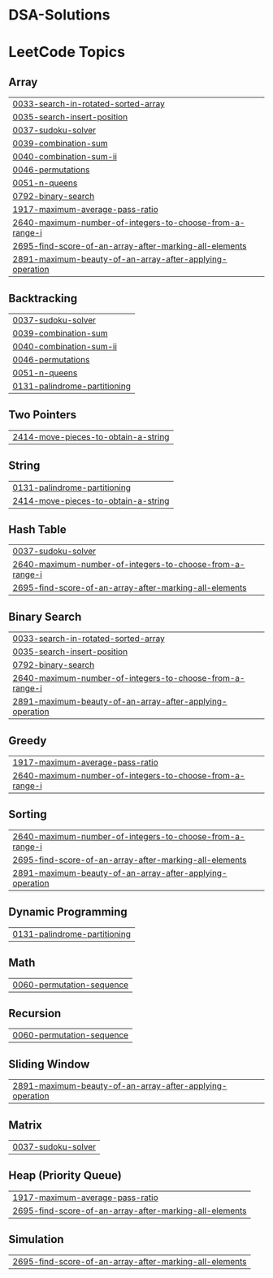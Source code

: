 # DSA-Solutions
<!---LeetCode Topics Start-->
# LeetCode Topics
## Array
|  |
| ------- |
| [0033-search-in-rotated-sorted-array](https://github.com/krithi8028/DSA-Solutions/tree/master/0033-search-in-rotated-sorted-array) |
| [0035-search-insert-position](https://github.com/krithi8028/DSA-Solutions/tree/master/0035-search-insert-position) |
| [0037-sudoku-solver](https://github.com/krithi8028/DSA-Solutions/tree/master/0037-sudoku-solver) |
| [0039-combination-sum](https://github.com/krithi8028/DSA-Solutions/tree/master/0039-combination-sum) |
| [0040-combination-sum-ii](https://github.com/krithi8028/DSA-Solutions/tree/master/0040-combination-sum-ii) |
| [0046-permutations](https://github.com/krithi8028/DSA-Solutions/tree/master/0046-permutations) |
| [0051-n-queens](https://github.com/krithi8028/DSA-Solutions/tree/master/0051-n-queens) |
| [0792-binary-search](https://github.com/krithi8028/DSA-Solutions/tree/master/0792-binary-search) |
| [1917-maximum-average-pass-ratio](https://github.com/krithi8028/DSA-Solutions/tree/master/1917-maximum-average-pass-ratio) |
| [2640-maximum-number-of-integers-to-choose-from-a-range-i](https://github.com/krithi8028/DSA-Solutions/tree/master/2640-maximum-number-of-integers-to-choose-from-a-range-i) |
| [2695-find-score-of-an-array-after-marking-all-elements](https://github.com/krithi8028/DSA-Solutions/tree/master/2695-find-score-of-an-array-after-marking-all-elements) |
| [2891-maximum-beauty-of-an-array-after-applying-operation](https://github.com/krithi8028/DSA-Solutions/tree/master/2891-maximum-beauty-of-an-array-after-applying-operation) |
## Backtracking
|  |
| ------- |
| [0037-sudoku-solver](https://github.com/krithi8028/DSA-Solutions/tree/master/0037-sudoku-solver) |
| [0039-combination-sum](https://github.com/krithi8028/DSA-Solutions/tree/master/0039-combination-sum) |
| [0040-combination-sum-ii](https://github.com/krithi8028/DSA-Solutions/tree/master/0040-combination-sum-ii) |
| [0046-permutations](https://github.com/krithi8028/DSA-Solutions/tree/master/0046-permutations) |
| [0051-n-queens](https://github.com/krithi8028/DSA-Solutions/tree/master/0051-n-queens) |
| [0131-palindrome-partitioning](https://github.com/krithi8028/DSA-Solutions/tree/master/0131-palindrome-partitioning) |
## Two Pointers
|  |
| ------- |
| [2414-move-pieces-to-obtain-a-string](https://github.com/krithi8028/DSA-Solutions/tree/master/2414-move-pieces-to-obtain-a-string) |
## String
|  |
| ------- |
| [0131-palindrome-partitioning](https://github.com/krithi8028/DSA-Solutions/tree/master/0131-palindrome-partitioning) |
| [2414-move-pieces-to-obtain-a-string](https://github.com/krithi8028/DSA-Solutions/tree/master/2414-move-pieces-to-obtain-a-string) |
## Hash Table
|  |
| ------- |
| [0037-sudoku-solver](https://github.com/krithi8028/DSA-Solutions/tree/master/0037-sudoku-solver) |
| [2640-maximum-number-of-integers-to-choose-from-a-range-i](https://github.com/krithi8028/DSA-Solutions/tree/master/2640-maximum-number-of-integers-to-choose-from-a-range-i) |
| [2695-find-score-of-an-array-after-marking-all-elements](https://github.com/krithi8028/DSA-Solutions/tree/master/2695-find-score-of-an-array-after-marking-all-elements) |
## Binary Search
|  |
| ------- |
| [0033-search-in-rotated-sorted-array](https://github.com/krithi8028/DSA-Solutions/tree/master/0033-search-in-rotated-sorted-array) |
| [0035-search-insert-position](https://github.com/krithi8028/DSA-Solutions/tree/master/0035-search-insert-position) |
| [0792-binary-search](https://github.com/krithi8028/DSA-Solutions/tree/master/0792-binary-search) |
| [2640-maximum-number-of-integers-to-choose-from-a-range-i](https://github.com/krithi8028/DSA-Solutions/tree/master/2640-maximum-number-of-integers-to-choose-from-a-range-i) |
| [2891-maximum-beauty-of-an-array-after-applying-operation](https://github.com/krithi8028/DSA-Solutions/tree/master/2891-maximum-beauty-of-an-array-after-applying-operation) |
## Greedy
|  |
| ------- |
| [1917-maximum-average-pass-ratio](https://github.com/krithi8028/DSA-Solutions/tree/master/1917-maximum-average-pass-ratio) |
| [2640-maximum-number-of-integers-to-choose-from-a-range-i](https://github.com/krithi8028/DSA-Solutions/tree/master/2640-maximum-number-of-integers-to-choose-from-a-range-i) |
## Sorting
|  |
| ------- |
| [2640-maximum-number-of-integers-to-choose-from-a-range-i](https://github.com/krithi8028/DSA-Solutions/tree/master/2640-maximum-number-of-integers-to-choose-from-a-range-i) |
| [2695-find-score-of-an-array-after-marking-all-elements](https://github.com/krithi8028/DSA-Solutions/tree/master/2695-find-score-of-an-array-after-marking-all-elements) |
| [2891-maximum-beauty-of-an-array-after-applying-operation](https://github.com/krithi8028/DSA-Solutions/tree/master/2891-maximum-beauty-of-an-array-after-applying-operation) |
## Dynamic Programming
|  |
| ------- |
| [0131-palindrome-partitioning](https://github.com/krithi8028/DSA-Solutions/tree/master/0131-palindrome-partitioning) |
## Math
|  |
| ------- |
| [0060-permutation-sequence](https://github.com/krithi8028/DSA-Solutions/tree/master/0060-permutation-sequence) |
## Recursion
|  |
| ------- |
| [0060-permutation-sequence](https://github.com/krithi8028/DSA-Solutions/tree/master/0060-permutation-sequence) |
## Sliding Window
|  |
| ------- |
| [2891-maximum-beauty-of-an-array-after-applying-operation](https://github.com/krithi8028/DSA-Solutions/tree/master/2891-maximum-beauty-of-an-array-after-applying-operation) |
## Matrix
|  |
| ------- |
| [0037-sudoku-solver](https://github.com/krithi8028/DSA-Solutions/tree/master/0037-sudoku-solver) |
## Heap (Priority Queue)
|  |
| ------- |
| [1917-maximum-average-pass-ratio](https://github.com/krithi8028/DSA-Solutions/tree/master/1917-maximum-average-pass-ratio) |
| [2695-find-score-of-an-array-after-marking-all-elements](https://github.com/krithi8028/DSA-Solutions/tree/master/2695-find-score-of-an-array-after-marking-all-elements) |
## Simulation
|  |
| ------- |
| [2695-find-score-of-an-array-after-marking-all-elements](https://github.com/krithi8028/DSA-Solutions/tree/master/2695-find-score-of-an-array-after-marking-all-elements) |
<!---LeetCode Topics End-->